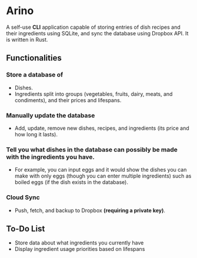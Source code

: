 # Arino
A self-use **CLI** application capable of storing entries of dish recipes and their ingredients using SQLite, and sync the database using Dropbox API. It is written in Rust.

## Functionalities
### Store a database of
- Dishes.
- Ingredients split into groups (vegetables, fruits, dairy, meats, and condiments), and their prices and lifespans.
### Manually update the database
- Add, update, remove new dishes, recipes, and ingredients (its price and how long it lasts).
### Tell you what dishes in the database can possibly be made with the ingredients you have.
- For example, you can input eggs and it would show the dishes you can make with only eggs (though you can enter multiple ingredients) such as boiled eggs (if the dish exists in the database).
### Cloud Sync
- Push, fetch, and backup to Dropbox **(requiring a private key)**.

## To-Do List
- Store data about what ingredients you currently have
- Display ingredient usage priorities based on lifespans